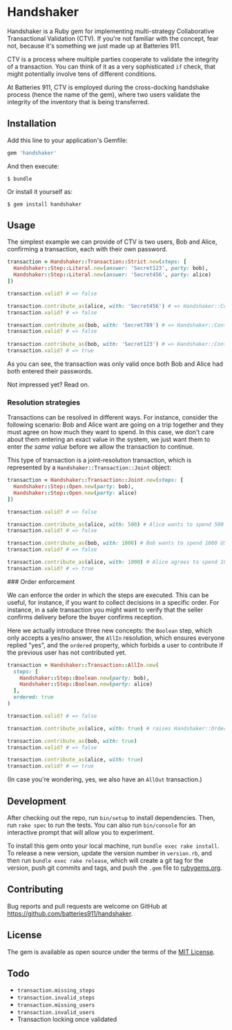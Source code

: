 # Handshaker

Handshaker is a Ruby gem for implementing multi-strategy Collaborative Transactional Validation
(CTV). If you're not familiar with the concept, fear not, because it's something we just made up
at Batteries 911.

CTV is a process where multiple parties cooperate to validate the integrity of a transaction. You
can think of it as a very sophisticated `if` check, that might potentially involve tens of different
conditions.

At Batteries 911, CTV is employed during the cross-docking handshake process (hence the name of the
gem), where two users validate the integrity of the inventory that is being transferred.

## Installation

Add this line to your application's Gemfile:

```ruby
gem 'handshaker'
```

And then execute:

    $ bundle

Or install it yourself as:

    $ gem install handshaker

## Usage

The simplest example we can provide of CTV is two users, Bob and Alice, confirming a transaction, 
each with their own password.

```ruby
transaction = Handshaker::Transaction::Strict.new(steps: [
  Handshaker::Step::Literal.new(answer: 'Secret123', party: bob),
  Handshaker::Step::Literal.new(answer: 'Secret456', party: alice)
])

transaction.valid? # => false

transaction.contribute_as(alice, with: 'Secret456') # => Handshaker::Contribution
transaction.valid? # => false

transaction.contribute_as(bob, with: 'Secret789') # => Handshaker::Contribution
transaction.valid? # => false
 
transaction.contribute_as(bob, with: 'Secret123') # => Handshaker::Contribution
transaction.valid? # => true
```

As you can see, the transaction was only valid once both Bob and Alice had both entered their 
passwords.

Not impressed yet? Read on.

### Resolution strategies

Transactions can be resolved in different ways. For instance, consider the following scenario:
Bob and Alice want are going on a trip together and they must agree on how much they want to spend.
In this case, we don't care about them entering an exact value in the system, we just want them to
enter _the same value_ before we allow the transaction to continue.

This type of transaction is a joint-resolution transaction, which is represented by a 
`Handshaker::Transaction::Joint` object:

```ruby
transaction = Handshaker::Transaction::Joint.new(steps: [
  Handshaker::Step::Open.new(party: bob),
  Handshaker::Step::Open.new(party: alice)
])

transaction.valid? # => false

transaction.contribute_as(alice, with: 500) # Alice wants to spend 500 USD
transaction.valid? # => false

transaction.contribute_as(bob, with: 1000) # Bob wants to spend 1000 USD
transaction.valid? # => false

transaction.contribute_as(alice, with: 1000) # Alice agrees to spend 1000 USD
transaction.valid? # => true
```

### Order enforcement

We can enforce the order in which the steps are executed. This can be useful, for instance, if you
want to collect decisions in a specific order. For instance, in a sale transaction you might want to
verify that the seller confirms delivery before the buyer confirms reception.

Here we actually introduce three new concepts: the `Boolean` step, which only accepts a yes/no 
answer, the `AllIn` resolution, which ensures everyone replied "yes", and the `ordered` property,
which forbids a user to contribute if the previous user has not contributed yet.

```ruby
transaction = Handshaker::Transaction::AllIn.new(
  steps: [
    Handshaker::Step::Boolean.new(party: bob),
    Handshaker::Step::Boolean.new(party: alice)
  ],
  ordered: true
)

transaction.valid? # => false

transaction.contribute_as(alice, with: true) # raises Handshaker::OrderError

transaction.contribute_as(bob, with: true)
transaction.valid? # => false

transaction.contribute_as(alice, with: true)
transaction.valid? # => true
```

(In case you're wondering, yes, we also have an `AllOut` transaction.)

## Development

After checking out the repo, run `bin/setup` to install dependencies. Then, run `rake spec` to run 
the tests. You can also run `bin/console` for an interactive prompt that will allow you to 
experiment.

To install this gem onto your local machine, run `bundle exec rake install`. To release a new 
version, update the version number in `version.rb`, and then run `bundle exec rake release`, which 
will create a git tag for the version, push git commits and tags, and push the `.gem` file to 
[rubygems.org](https://rubygems.org).

## Contributing

Bug reports and pull requests are welcome on GitHub at https://github.com/batteries911/handshaker.

## License

The gem is available as open source under the terms of the [MIT License](http://opensource.org/licenses/MIT).

## Todo

- `transaction.missing_steps`
- `transaction.invalid_steps`
- `transaction.missing_users`
- `transaction.invalid_users`
- Transaction locking once validated
